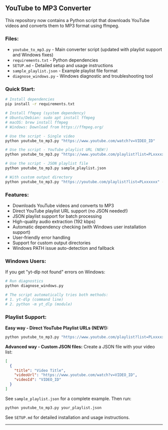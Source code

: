 ## YouTube to MP3 Converter

This repository now contains a Python script that downloads YouTube videos and converts them to MP3 format using ffmpeg.

### Files:
- `youtube_to_mp3.py` - Main converter script (updated with playlist support and Windows fixes)
- `requirements.txt` - Python dependencies
- `SETUP.md` - Detailed setup and usage instructions
- `sample_playlist.json` - Example playlist file format
- `diagnose_windows.py` - Windows diagnostic and troubleshooting tool

### Quick Start:
```bash
# Install dependencies
pip install -r requirements.txt

# Install ffmpeg (system dependency)
# Ubuntu/Debian: sudo apt install ffmpeg
# macOS: brew install ffmpeg
# Windows: Download from https://ffmpeg.org/

# Use the script - Single video
python youtube_to_mp3.py "https://www.youtube.com/watch?v=VIDEO_ID"

# Use the script - YouTube playlist URL (NEW!)
python youtube_to_mp3.py "https://www.youtube.com/playlist?list=PLxxxxxx"

# Use the script - JSON playlist file  
python youtube_to_mp3.py sample_playlist.json

# With custom output directory
python youtube_to_mp3.py "https://youtube.com/playlist?list=PLxxxxxx" -o ./downloads
```

### Features:
- Downloads YouTube videos and converts to MP3
- Direct YouTube playlist URL support (no JSON needed!)
- JSON playlist support for batch processing
- High-quality audio extraction (192 kbps)
- Automatic dependency checking (with Windows user installation support)
- User-friendly error handling
- Support for custom output directories
- Windows PATH issue auto-detection and fallback

### Windows Users:
If you get "yt-dlp not found" errors on Windows:
```bash
# Run diagnostics
python diagnose_windows.py

# The script automatically tries both methods:
# 1. yt-dlp (command line)
# 2. python -m yt_dlp (module)
```

### Playlist Support:
**Easy way - Direct YouTube Playlist URLs (NEW!):**
```bash
python youtube_to_mp3.py "https://www.youtube.com/playlist?list=PLxxxxxx"
```

**Advanced way - Custom JSON files:**
Create a JSON file with your video list:
```json
[
  {
    "title": "Video Title",
    "videoUrl": "https://www.youtube.com/watch?v=VIDEO_ID",
    "videoId": "VIDEO_ID"
  }
]
```

See `sample_playlist.json` for a complete example. Then run:
```bash
python youtube_to_mp3.py your_playlist.json
```

See `SETUP.md` for detailed installation and usage instructions.

---
